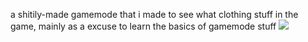 a shitily-made gamemode that i made to see what clothing stuff in the game, mainly as a excuse to learn the basics of gamemode stuff
![](https://upload.livaco.dev/u/l6jiC01Bhu.jpg)

